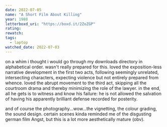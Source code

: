 ```yaml
---
date: 2022-07-05
name: "A Short Film About Killing"
year: 1988
letterboxd_uri: "https://boxd.it/2ZoZGP"
rating: 
rewatch: 
tags:
  - laptop
watched_date: 2022-07-03
---
```


on a whim i thought i would go through my downloads directory in alphabetical order. wasn't really prepared for this. loved the exposition-less narrative development in the first two acts, following seemingly unrelated, intersecting characters, expecting violence but not entirely prepared from whence. loved the abrupt movement to the third act, skipping all the courtroom drama and thereby minimizing the role of the lawyer. in the end, all he gets is to witness and know his failure: he is not allowed the salvation of having his apparently brilliant defense recorded for posterity.

and of course the photography...wow...the vignetting, the colour grading, the sound design. certain scenes kinda reminded me of the disgusting german film Angst, but this is a lot more aesthetically mature (obv).
